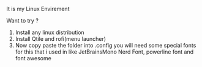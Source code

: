 It is my Linux Envirement 

Want to try ?

1. Install any linux distribution
2. Install Qtile and rofi(menu launcher)
3. Now copy paste the folder into .config 
you will need some special fonts for this that i used in like JetBrainsMono Nerd Font, powerline font and font awesome
